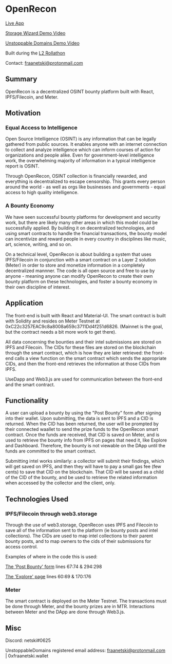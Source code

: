 # OpenRecon

[Live App](https://openrecon.xyz)

[Storage Wizard Demo Video](https://youtu.be/R3FXNZ9Non8)

[Unstoppable Domains Demo Video](https://youtu.be/4Df998qLo-o)

Built during the [L2 Rollathon](https://gitcoin.co/hackathon/Rollathon/)

Contact: fraanetski@protonmail.com

## Summary

OpenRecon is a decentralized OSINT bounty platform built with React, IPFS/Filecoin, and Meter.

## Motivation

### Equal Access to Intelligence

Open Source Intelligence (OSINT) is any information that can be legally gathered from public sources. It enables anyone with an internet connection to collect and analyze intelligence which can inform courses of action for organizations and people alike. Even for government-level intelligence work, the overwhelming majority of information in a typical intelligence report is OSINT.

Through OpenRecon, OSINT collection is financially rewarded, and everything is decentralized to escape censorship. This grants every person around the world - as well as orgs like businesses and governments - equal access to high quality intelligence.

### A Bounty Economy

We have seen successful bounty platforms for development and security work, but there are likely many other areas in which this model could be successfully applied. By building it on decentralized technologies, and using smart contracts to handle the financial transactions, the bounty model can incentivize and reward people in every country in disciplines like music, art, science, writing, and so on. 

On a technical level, OpenRecon is about building a system that uses IPFS/Filecoin in conjunction with a smart contract on a Layer 2 solution (Meter) in order to store and monetize information in a completely decentralized mannner. The code is all open source and free to use by anyone - meaning anyone can modify OpenRecon to create their own bounty platform on these technologies, and foster a bounty economy in their own discipline of interest. 

## Application 

The front-end is built with React and Material-UI. The smart contract is built with Solidity and resides on Meter Testnet at 0xC22c3257EAC9c8a8008a659c3711Dd4f251d6826. (Mainnet is the goal, but the contract needs a bit more work to get there). 

All data concerning the bounties and their intel submissions are stored on IPFS and Filecoin. The CIDs for these files are stored on the blockchain through the smart contract, which is how they are later retrieved: the front-end calls a view function on the smart contract which sends the appropriate CIDs, and then the front-end retrieves the information at those CIDs from IPFS. 

UseDapp and Web3.js are used for communication between the front-end and the smart contract.


## Functionality

A user can upload a bounty by using the "Post Bounty" form after signing into their wallet. Upon submitting, the data is sent to IPFS and a CID is returned. When the CID has been returned, the user will be prompted by their connected waallet to send the prize funds to the OpenRecon smart contract. Once the funds are received, that CID is saved on Meter, and is used to retrieve the bounty info from IPFS on pages that need it, like Explore and Dashboard. Therefore, the bounty is not viewable on the DApp until the funds are committed to the smart contract. 

Submitting intel works similarly: a collector will submit their findings, which will get saved on IPFS, and then they will have to pay a small gas fee (few cents) to save that CID on the blockchain. That CID will be saved as a child of the CID of the bounty, and be used to retrieve the related information when accessed by the collector and the client, only. 

## Technologies Used

### IPFS/Filecoin through web3.storage

Through the use of web3.storage, OpenRecon uses IPFS and Filecoin to save all of the information sent to the platform (ie bounty posts and intel collections). The CIDs are used to map intel collections to their parent bounty posts, and to map owners to the cids of their submissions for access control. 

Examples of where in the code this is used: 

[The 'Post Bounty' form](https://github.com/fraanetski/openrecon/blob/master/src/pages/PostForm.jsx) lines 67:74 & 294:298

[The 'Explore' page](https://github.com/fraanetski/openrecon/blob/master/src/pages/Bounties.jsx) lines 60:69 & 170:176 

### Meter

The smart contract is deployed on the Meter Testnet. The transactions must be done through Meter, and the bounty prizes are in MTR. Interactions between Meter and the DApp are done through Web3.js. 

## Misc

Discord: netski#0625

UnstoppableDomains registered email address: fraanetski@protonmail.com | 0xfraanetski.wallet




